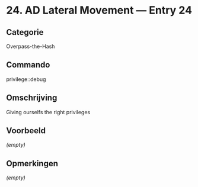 # 24. AD Lateral Movement — Entry 24

## Categorie

Overpass-the-Hash

## Commando

privilege::debug

## Omschrijving

Giving ourselfs the right privileges

## Voorbeeld

_(empty)_

## Opmerkingen

_(empty)_

